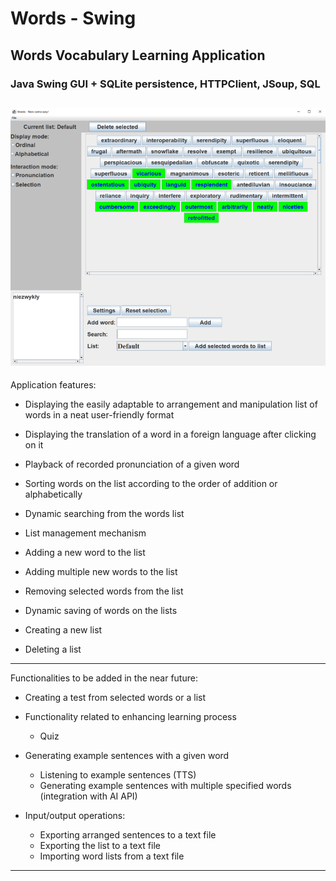 <h1>Words - Swing</h1>
<h2>Words Vocabulary Learning Application</h2>
<h3>Java Swing GUI + SQLite persistence, HTTPClient, JSoup, SQL</h3>


![application screenshot](/src/main/resources/words800.png)
---------------------------------------------------
Application features:
*   Displaying the easily adaptable to arrangement and manipulation list of words in a neat user-friendly format
*	Displaying the translation of a word in a foreign language after clicking on it
*	Playback of recorded pronunciation of a given word
*	Sorting words on the list according to the order of addition or alphabetically
*	Dynamic searching from the words list
*	List management mechanism

*	Adding a new word to the list
*	Adding multiple new words to the list
*	Removing selected words from the list
*	Dynamic saving of words on the lists
*	Creating a new list
*	Deleting a list
---------------------------------------------------
Functionalities to be added in the near future:
* Creating a test from selected words or a list
* Functionality related to enhancing learning process
  * Quiz
* Generating example sentences with a given word
  * Listening to example sentences (TTS)
  * Generating example sentences with multiple specified words (integration with AI API)

* Input/output operations:
  * Exporting arranged sentences to a text file
  * Exporting the list to a text file
  * Importing word lists from a text file
---------------------------------------------------

